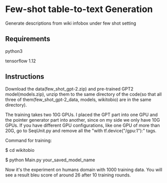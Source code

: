 # Few-shot table-to-text Generation
Generate descriptions from wiki infobox under few shot setting

## Requirements
python3

tensorflow 1.12

## Instructions
Download the data(few_shot_gpt-2.zip) and pre-trained GPT2 model(models.zip), unzip them to the same directory of the code(so that all three of them(few_shot_gpt-2_data, models, wikitobio) are in the same directory).

The training takes two 10G GPUs. I placed the GPT part into one GPU and the pointer generator part into another, since on my side we only have 10G GPUs. If you have different GPU configurations, like one GPU of more than 20G, go to SeqUnit.py and remove all the "with tf.device("/gpu:1"):" tags. 

Command for training:

$ cd wikitobio

$ python Main.py your_saved_model_name

Now it's the experiment on humans domain with 1000 training data. You will see a result bleu score of around 26 after 10 training rounds. 
